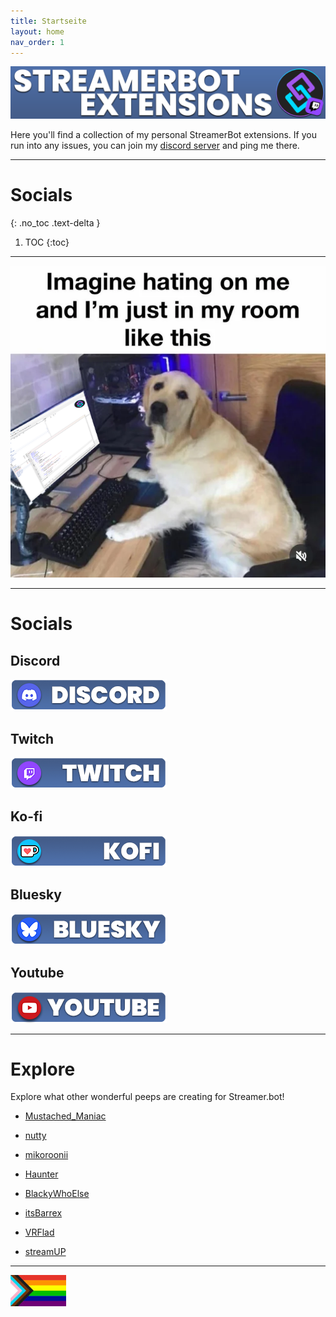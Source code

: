 ```yaml
---
title: Startseite
layout: home
nav_order: 1
---
```


![Picture](assets/general/Github_Title.png)

Here you'll find a collection of my personal StreamerBot extensions. If you run into any issues, you can join my [discord server](https://discord.gg/gEm5UMSvYs) and ping me there.

---

# Socials
{: .no_toc .text-delta }

1. TOC
{:toc}

---

![Picture](assets/media/dogmeme2.png)

---
# <span class="iconify" data-icon="entypo-social:rainbow" data-inline="false"></span> Socials

## <span class="iconify" data-icon="ic:baseline-discord" data-inline="false"></span> Discord
[![Picture](assets/general/github_discord.png)](https://discord.gg/gEm5UMSvYs)

## <span class="iconify" data-icon="mdi:twitch" data-inline="false"></span> Twitch
[![Picture](assets/general/github_twitch.png)](https://twitch.tv/tawmae)

## <span class="iconify" data-icon="simple-icons:kofi" data-inline="false"></span> Ko-fi
[![Picture](assets/general/github_kofi.png)](https://ko-fi.com/tawmae)

## <span class="iconify" data-icon="simple-icons:bluesky" data-inline="false"></span> Bluesky
[![Picture](assets/general/github_bluesky.png)](https://bsky.app/profile/tawmae.xyz)

## <span class="iconify" data-icon="carbon:logo-youtube" data-inline="false"></span> Youtube
[![Picture](assets/general/github_yt.png)](https://www.youtube.com/@tawmae)


---

# <span class="iconify" data-icon="ic:sharp-travel-explore" data-inline="false"></span> Explore

Explore what other wonderful peeps are creating for Streamer.bot!

- <span class="iconify" data-icon="mdi:mustache" data-inline="false"></span> [Mustached_Maniac](https://mustachedmaniac.com/) 

- <span class="iconify" data-icon="game-icons:acorn" data-inline="false"></span> [nutty](https://malachite-arithmetic-3b1.notion.site/nutty-gg-79908eff88964dee9abea187392e597d)

- <span class="iconify" data-icon="material-symbols:brush" data-inline="false"></span> [mikoroonii](https://mikoroonii.com/)

- <span class="iconify" data-icon="game-icons:santa-hat" data-inline="false"></span> [Haunter](https://github.com/Haunter56)

- <span class="iconify" data-icon="mdi:sunglasses" data-inline="false"></span> [BlackyWhoElse](https://github.com/BlackyWhoElse/streamer.bot-actions)  

- <span class="iconify" data-icon="tabler:square-letter-b-filled" data-inline="false"></span> [itsBarrex](https://barrex.stream/category/streamer-bot-erweiterung/) 

- <span class="iconify" data-icon="hugeicons:virtual-reality-vr-01" data-inline="false"></span> [VRFlad](https://vrflad.com/)

- <span class="iconify" data-icon="simple-icons:obsstudio" data-inline="false"></span> [streamUP](https://streamup.tips/)

---

![Picture](assets/media/lgbtq.jpg) 






